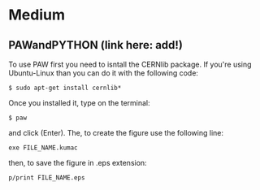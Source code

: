 # Medium

## PAWandPYTHON (link here: add!)
  
  To use PAW first you need to isntall the CERNlib package. If you're using Ubuntu-Linux than you can do it with the following code:
  
    $ sudo apt-get install cernlib*
   
  Once you installed it, type on the terminal:
  
    $ paw

  and click (Enter). The, to create the figure use the following line:
  
    exe FILE_NAME.kumac
    
  then, to save the figure in .eps extension:
  
    p/print FILE_NAME.eps
